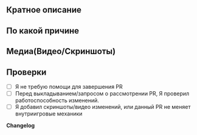 <!-- Пожалуйста прочитайте эту статью перед тем как выложить PR, что-бы избежать лишних правок в процессе осмотра: https://docs.spacestation14.io/en/getting-started/pr-guideline -->
<!-- Текст в стрелочках являеться коментариями - они не будут видны в вашем PR. -->

## Кратное описание
<!-- Что вы предлагаете изминить с помощью своего PR? -->

## По какой причине
<!-- В чём причина добавления этих изменений? ССылки на Дисскусии а так-же Баг-Репорты указывать здесь. Пожалуйста опишите как это изменит игровой баланс. -->

## Медиа(Видео/Скриншоты)
<!-- 
Если ваш PR содержит внутриигровые изменения вы обязаны предоставить скриншоты/видео изменений.
-->

## Проверки

- [ ] Я не требую помощи для завершения PR
- [ ] Перед выкладыванием/запросом о рассмотрении PR, Я проверил работоспособность изменений.
- [ ] Я добавил скриншоты/видео изменений, или данный PR не меняет внутриигровые механики

**Changelog**
<!--
Введите игроков в курс дела, кратко опишите всё что было изменено в этом PR.
-->

<!--
Перед выкладыванием/запросом о рассмотрении PR, напишите Changelog вне коментария.
Для добавления чейнжлога в Resources/Changelog/ChangelogSunrise.yml используйте скрипт manual_changelog.py который находится в директории Tools. Нужен установленый python.
Пример команды:
python .\Tools\manual_changelog.py
Далее указываете чейнжлог по данному шаблону:
:cl: VigersRay
- add: Добавлено веселье!
- remove: Удалено веселье!
- tweak: Изменено веселье!
- fix: Исправлено веселье!
После чего закройте скрипт комбинацией CTRL + C.
-->
